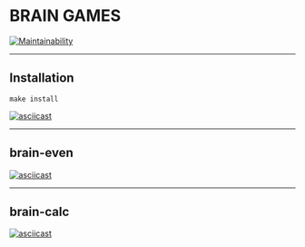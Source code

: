 # BRAIN GAMES

[![Maintainability](https://api.codeclimate.com/v1/badges/bacde5e8e47a04b257d5/maintainability)](https://codeclimate.com/github/Qnt/frontend-project-lvl1-detached/maintainability)

---

## Installation

`make install`

[![asciicast](https://asciinema.org/a/rGS9lxP1lVJ5nMsYmcOAoviIj.svg)](https://asciinema.org/a/rGS9lxP1lVJ5nMsYmcOAoviIj)

---

## brain-even

[![asciicast](https://asciinema.org/a/ez2fD4vMacVyJf4bnuWLVgfA7.svg)](https://asciinema.org/a/ez2fD4vMacVyJf4bnuWLVgfA7)

---

## brain-calc

[![asciicast](https://asciinema.org/a/VeediCZVWbCIp9070WLfGjnCs.svg)](https://asciinema.org/a/VeediCZVWbCIp9070WLfGjnCs)
